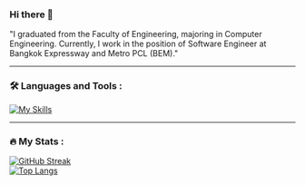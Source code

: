 ### Hi there 👋

"I graduated from the Faculty of Engineering, majoring in Computer Engineering. Currently, I work in the position of Software Engineer at Bangkok Expressway and Metro PCL (BEM)."

---

### :hammer_and_wrench: Languages and Tools :

[![My Skills](https://skillicons.dev/icons?i=cs,javascript,typescript,html,css,bootstrap,tailwind,php,java,figma,angular,react,nextjs,spring,git,github,gitlab,jenkins,linux&perline=9)](https://skillicons.dev)

---


### :fire: My Stats :
[![GitHub Streak](http://github-readme-streak-stats.herokuapp.com?user=BANDITKH2020&theme=dark&background=000000)](https://git.io/streak-stats)<br>
[![Top Langs](https://github-readme-stats.vercel.app/api/top-langs/?username=BANDITKH2020&layout=compact&theme=vision-friendly-dark)](https://github.com/anuraghazra/github-readme-stats)

